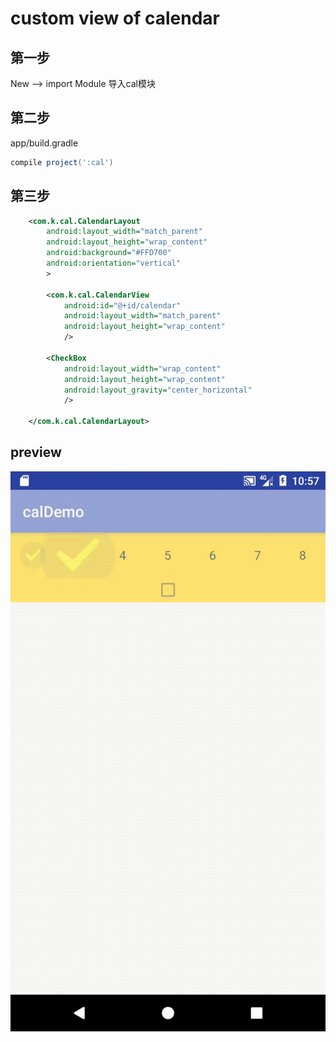 # custom view of calendar

## 第一步
 New --> import Module   导入cal模块
 
## 第二步
 app/build.gradle
 ```groovy
 compile project(':cal')
 ```
 
 
## 第三步
```xml
    <com.k.cal.CalendarLayout
        android:layout_width="match_parent"
        android:layout_height="wrap_content"
        android:background="#FFD700"
        android:orientation="vertical"
        >

        <com.k.cal.CalendarView
            android:id="@+id/calendar"
            android:layout_width="match_parent"
            android:layout_height="wrap_content"
            />

        <CheckBox
            android:layout_width="wrap_content"
            android:layout_height="wrap_content"
            android:layout_gravity="center_horizontal"
            />

    </com.k.cal.CalendarLayout>
```

## preview
![image](https://github.com/Am-Kc/cal/raw/b_readme/app/calendar.gif)
